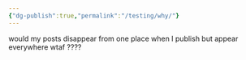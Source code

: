 ```yaml
---
{"dg-publish":true,"permalink":"/testing/why/"}
---
```


would my posts disappear from one place when I publish but appear everywhere wtaf ????